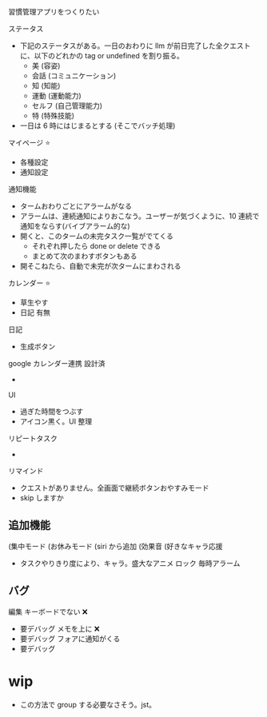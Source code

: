 習慣管理アプリをつくりたい

ステータス

- 下記のステータスがある。一日のおわりに llm が前日完了した全クエストに、以下のどれかの tag or undefined を割り振る。
  - 美 (容姿)
  - 会話 (コミュニケーション)
  - 知 (知能)
  - 運動 (運動能力)
  - セルフ (自己管理能力)
  - 特 (特殊技能)
- 一日は 6 時にはじまるとする (そこでバッチ処理)

マイページ ⭐️

- 各種設定
- 通知設定

通知機能

- タームおわりごとにアラームがなる
- アラームは、連続通知によりおこなう。ユーザーが気づくように、10 連続で通知をならす(バイブアラーム的な)
- 開くと、このタームの未完タスク一覧がでてくる
  - それぞれ押したら done or delete できる
  - まとめて次のまわすボタンもある
- 開そこねたら、自動で未完が次タームにまわされる

カレンダー ⭐️

- 草生やす
- 日記 有無

日記

- 生成ボタン

google カレンダー連携 設計済

-

UI

- 過ぎた時間をつぶす
- アイコン黒く。UI 整理

リピートタスク

-

リマインド

- クエストがありません。全画面で継続ボタンおやすみモード
- skip しますか

## 追加機能

(集中モード
(お休みモード
(siri から追加
(効果音
(好きなキャラ応援

- タスクやりきり度により、キャラ。盛大なアニメ
  ロック
  毎時アラーム

## バグ

編集 キーボードでない ❌️

- 要デバッグ
  メモを上に ❌️
- 要デバッグ
  フォアに通知がくる
- 要デバッグ

# wip

- この方法で group する必要なさそう。jst。
